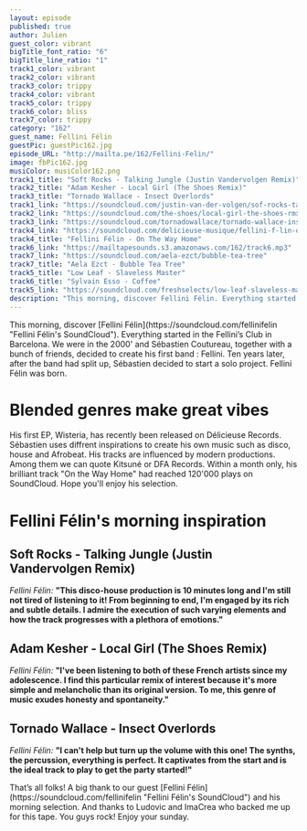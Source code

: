 ```yaml
---
layout: episode
published: true
author: Julien
guest_color: vibrant
bigTitle_font_ratio: "6"
bigTitle_line_ratio: "1"
track1_color: vibrant
track2_color: vibrant
track3_color: trippy
track4_color: vibrant
track5_color: trippy
track6_color: bliss
track7_color: trippy
category: "162"
guest_name: Fellini Félin
guestPic: guestPic162.jpg
episode_URL: "http://mailta.pe/162/Fellini-Felin/"
image: fbPic162.jpg
musiColor: musiColor162.png
track1_title: "Soft Rocks - Talking Jungle (Justin Vandervolgen Remix)"
track2_title: "Adam Kesher - Local Girl (The Shoes Remix)"
track3_title: "Tornado Wallace - Insect Overlords"
track1_link: "https://soundcloud.com/justin-van-der-volgen/sof-rocks-talking-jungle"
track2_link: "https://soundcloud.com/the-shoes/local-girl-the-shoes-rmx"
track3_link: "https://soundcloud.com/tornadowallace/tornado-wallace-insect"
track4_link: "https://soundcloud.com/delicieuse-musique/fellini-f-lin-on-the-way-home?in=delicieuse-musique/sets/fellini-felin-wisteria-ep"
track4_title: "Fellini Félin - On The Way Home"
track6_link: "https://mailtapesounds.s3.amazonaws.com/162/track6.mp3"
track7_link: "https://soundcloud.com/aela-ezct/bubble-tea-tree"
track7_title: "Aela Ezct - Bubble Tea Tree"
track5_title: "Low Leaf - Slaveless Master"
track6_title: "Sylvain Esso - Coffee"
track5_link: "https://soundcloud.com/freshselects/low-leaf-slaveless-master"
description: "This morning, discover Fellini Félin. Everything started in the Fellini’s Club in Barcelona. We were in the 2000 and Sébastien Coutureau, together with a bunch of friends, decided to create his first band : Fellini. Ten years later, after the band had split up, Sébastien decided to start a solo project. Fellini Félin was born."
---
```


<p id="introduction">This morning, discover [Fellini Félin](https://soundcloud.com/fellinifelin "Fellini Félin's SoundCloud"). Everything started in the Fellini’s Club in Barcelona. We were in the 2000' and Sébastien Coutureau, together with a bunch of friends, decided to create his first band : Fellini. Ten years later, after the band had split up, Sébastien decided to start a solo project. Fellini Félin was born.</p>

# Blended genres make great vibes

His first EP, Wisteria, has recently been released on Délicieuse Records. Sébastien uses diffrent inspirations to create his own music such as disco, house and Afrobeat. His tracks are influenced by modern productions. Among them we can quote Kitsuné or DFA Records. Within a month only, his brilliant track "On the Way Home" had reached 120'000 plays on SoundCloud. Hope you'll enjoy his selection.

# Fellini Félin's morning inspiration
 
## Soft Rocks - Talking Jungle (Justin Vandervolgen Remix)
_Fellini Félin:_ **"**This disco-house production is 10 minutes long and I'm still not tired of listening to it! From beginning to end, I'm engaged by its rich and subtle details. I admire the execution of such varying elements and how the track progresses with a plethora of emotions.**"**
 
## Adam Kesher - Local Girl (The Shoes Remix)
_Fellini Félin:_ **"**I've been listening to both of these French artists since my adolescence. I find this particular remix of interest because it's more simple and melancholic than its original version. To me, this genre of music exudes honesty and spontaneity.**"**
 
## Tornado Wallace - Insect Overlords
_Fellini Félin:_ **"**I can't help but turn up the volume with this one! The synths, the percussion, everything is perfect. It captivates from the start and is the ideal track to play to get the party started!**"** 
 
<p id="outroduction">
That’s all folks! A big thank to our guest [Fellini Félin](https://soundcloud.com/fellinifelin "Fellini Félin's SoundCloud") and his morning selection. And thanks to Ludovic and ImaCrea who backed me up for this tape. You guys rock!
Enjoy your sunday.
</p>